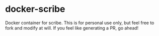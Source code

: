 docker-scribe
=============

Docker container for scribe. This is for personal use only, but feel free to fork and modify at will. If you feel like generating a PR, go ahead!
